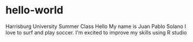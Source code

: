 # hello-world
Harrisburg University Summer Class
Hello My name is Juan Pablo Solano I love to surf and play soccer. I'm excited to improve my skills using R studio

